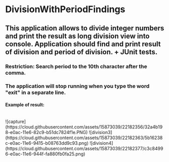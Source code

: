 DivisionWithPeriodFindings
==========================
<h2>This application allows to divide integer numbers and print the result as long division view into console.
Application should find and print result of division and period of division. + JUnit tests.</h2>
<h3>Restriction: Search period to the 10th character after the comma.</h3>
<h3>The application will stop running when you type the word "exit" in a separate line.</h3>
<h4>Example of result: </h4>
<br>
<img source = "https://cloud.githubusercontent.com/assets/15873039/22182323/7cda3996-e0ab-11e6-9d2c-f9c4614e522f.png" />
<br>
![capture](https://cloud.githubusercontent.com/assets/15873039/22182356/32a4b198-e0ac-11e6-82c9-b51dc7824f1e.PNG)
![division3](https://cloud.githubusercontent.com/assets/15873039/22182363/5b16238c-e0ac-11e6-9415-b08763dd9c93.png)
![division4](https://cloud.githubusercontent.com/assets/15873039/22182377/c3c84996-e0ac-11e6-944f-fa880fb0fa25.png)

